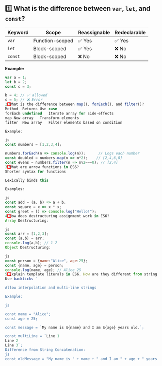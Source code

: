 ## 1️⃣ What is the difference between `var`, `let`, and `const`?

| Keyword | Scope | Reassignable | Redeclarable |
|---------|-------|--------------|--------------|
| `var`   | Function-scoped | ✅ Yes | ✅ Yes |
| `let`   | Block-scoped    | ✅ Yes | ❌ No |
| `const` | Block-scoped    | ❌ No  | ❌ No |

**Example:**
```js
var a = 1;
let b = 2;
const c = 3;

b = 4; // ✅ allowed
c = 5; // ❌ Error
2️⃣ What is the difference between map(), forEach(), and filter()?
Method	Returns	Use case
forEach	undefined	Iterate array for side-effects
map	New array	Transform elements
filter	New array	Filter elements based on condition

Example:

js
const numbers = [1,2,3,4];

numbers.forEach(n => console.log(n));      // Logs each number
const doubled = numbers.map(n => n*2);    // [2,4,6,8]
const evens = numbers.filter(n => n%2===0); // [2,4]
3️⃣ What are arrow functions in ES6?
Shorter syntax for functions

Lexically binds this

Examples:

js
const add = (a, b) => a + b;
const square = x => x * x;
const greet = () => console.log("Hello!");
4️⃣ How does destructuring assignment work in ES6?
Array Destructuring:

js
const arr = [1,2,3];
const [a,b] = arr;
console.log(a,b); // 1 2
Object Destructuring:

js
const person = {name:"Alice", age:25};
const {name, age} = person;
console.log(name, age); // Alice 25
5️⃣ Explain template literals in ES6. How are they different from string concatenation?
Use backticks `

Allow interpolation and multi-line strings

Example:

js

const name = "Alice";
const age = 25;

const message = `My name is ${name} and I am ${age} years old.`;

const multiLine = `Line 1
Line 2
Line 3`;
Difference from String Concatenation:
js
const oldMessage = "My name is " + name + " and I am " + age + " years old.";
